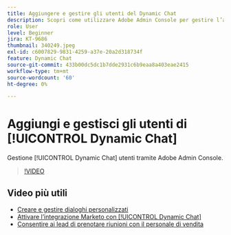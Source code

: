 ```yaml
---
title: Aggiungere e gestire gli utenti del Dynamic Chat
description: Scopri come utilizzare Adobe Admin Console per gestire l’accesso degli utenti del Dynamic Chat.
role: User
level: Beginner
jira: KT-9686
thumbnail: 340249.jpeg
exl-id: c6007829-9831-4259-a37e-20a2d318734f
feature: Dynamic Chat
source-git-commit: 433b00dc5dc1b7dde2931c6b9eaa8a403eae2415
workflow-type: tm+mt
source-wordcount: '60'
ht-degree: 0%

---
```


# Aggiungi e gestisci gli utenti di [!UICONTROL Dynamic Chat]

Gestione [!UICONTROL Dynamic Chat]  utenti tramite Adobe Admin Console.

>[!VIDEO](https://video.tv.adobe.com/v/340249/?quality=12&learn=on)

## Video più utili

* [Creare e gestire dialoghi personalizzati](dialogue-management.md)
* [Attivare l’integrazione Marketo con [!UICONTROL Dynamic Chat]](marketo-integration.md)
* [Consentire ai lead di prenotare riunioni con il personale di vendita](meeting-booking.md)
